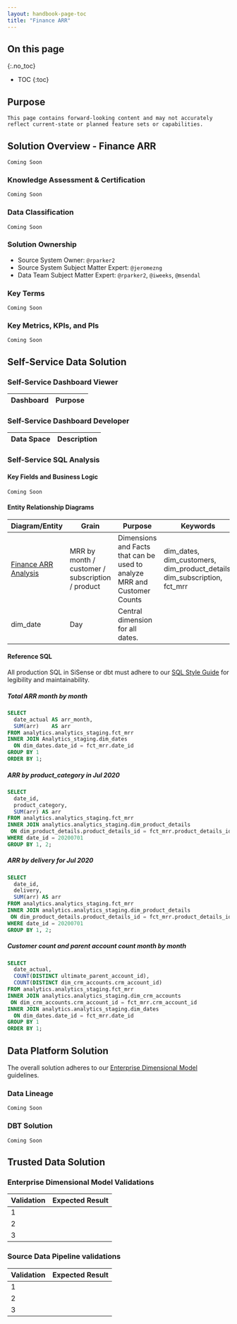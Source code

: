 ```yaml
---
layout: handbook-page-toc
title: "Finance ARR"
---
```


## On this page
{:.no_toc}

- TOC
{:toc}

## Purpose

`This page contains forward-looking content and may not accurately reflect current-state or planned feature sets or capabilities.`


## Solution Overview - Finance ARR

`Coming Soon`

### Knowledge Assessment & Certification

`Coming Soon`

### Data Classification

`Coming Soon`

### Solution Ownership

- Source System Owner: `@rparker2`
- Source System Subject Matter Expert: `@jeromezng`
- Data Team Subject Matter Expert: `@rparker2`, `@iweeks`, `@msendal`

### Key Terms

`Coming Soon`

### Key Metrics, KPIs, and PIs

`Coming Soon`

## Self-Service Data Solution

### Self-Service Dashboard Viewer

| Dashboard | Purpose |
| ----- | ----- |

### Self-Service Dashboard Developer

| Data Space | Description |
| ----- | ----- |


### Self-Service SQL Analysis

#### Key Fields and Business Logic

`Coming Soon`

#### Entity Relationship Diagrams

| Diagram/Entity | Grain | Purpose | Keywords |
| ----- | ----- | ----- |  ----- |
| [Finance ARR Analysis](https://app.lucidchart.com/documents/view/998dbbae-f04e-4310-9d85-0c360a40a018) | MRR by month / customer / subscription / product | Dimensions and Facts that can be used to analyze MRR and Customer Counts | dim_dates, dim_customers, dim_product_details, dim_subscription, fct_mrr |
| dim_date | Day | Central dimension for all dates. | |

#### Reference SQL
All production SQL in SiSense or dbt must adhere to our [SQL Style Guide](/handbook/business-ops/data-team/platform/sql-style-guide/) for legibility and maintainability.

##### Total ARR month by month
```sql
SELECT
  date_actual AS arr_month,
  SUM(arr)    AS arr
FROM analytics.analytics_staging.fct_mrr
INNER JOIN Analytics_staging.dim_dates
  ON dim_dates.date_id = fct_mrr.date_id
GROUP BY 1
ORDER BY 1;
```

##### ARR by product_category in Jul 2020
```sql
SELECT
  date_id,
  product_category,
  SUM(arr) AS arr
FROM analytics.analytics_staging.fct_mrr
INNER JOIN analytics.analytics_staging.dim_product_details
 ON dim_product_details.product_details_id = fct_mrr.product_details_id
WHERE date_id = 20200701
GROUP BY 1, 2;
```

##### ARR by delivery for Jul 2020
```sql
SELECT
  date_id,
  delivery,
  SUM(arr) AS arr
FROM analytics.analytics_staging.fct_mrr
INNER JOIN analytics.analytics_staging.dim_product_details
 ON dim_product_details.product_details_id = fct_mrr.product_details_id
WHERE date_id = 20200701
GROUP BY 1, 2;
```

##### Customer count and parent account count month by month
```sql
SELECT
  date_actual,
  COUNT(DISTINCT ultimate_parent_account_id),
  COUNT(DISTINCT dim_crm_accounts.crm_account_id)
FROM analytics.analytics_staging.fct_mrr
INNER JOIN analytics.analytics_staging.dim_crm_accounts
 ON dim_crm_accounts.crm_account_id = fct_mrr.crm_account_id
INNER JOIN analytics.analytics_staging.dim_dates
  ON dim_dates.date_id = fct_mrr.date_id
GROUP BY 1
ORDER BY 1;
```

## Data Platform Solution

The overall solution adheres to our [Enterprise Dimensional Model](/handbook/business-ops/data-team/platform/edw/) guidelines.

### Data Lineage

`Coming Soon`

### DBT Solution

`Coming Soon`

## Trusted Data Solution

### Enterprise Dimensional Model Validations

| Validation | Expected Result |
| ------ | ------ |
| 1 |  |
| 2 |   |
| 3 |  |

### Source Data Pipeline validations

| Validation | Expected Result |
| ------ | ------ |
| 1 |  |
| 2 |  |
| 3 |  |

